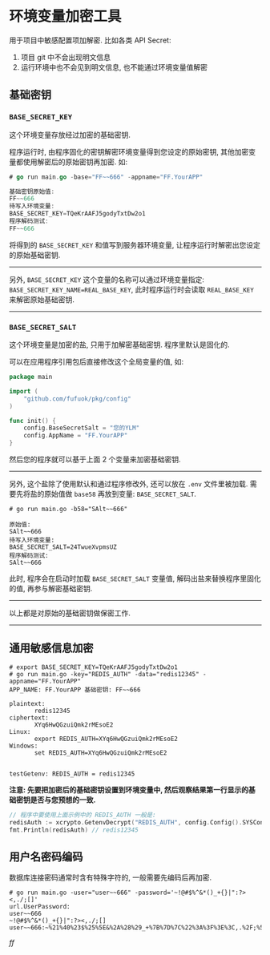 # 环境变量加密工具

用于项目中敏感配置项加解密. 比如各类 API Secret:

1. 项目 git 中不会出现明文信息
2. 运行环境中也不会见到明文信息, 也不能通过环境变量值解密

## 基础密钥

### `BASE_SECRET_KEY`

这个环境变量存放经过加密的基础密钥.

程序运行时, 由程序固化的密钥解密环境变量得到您设定的原始密钥, 其他加密变量都使用解密后的原始密钥再加密. 如: 

```go
# go run main.go -base="FF~~666" -appname="FF.YourAPP"

基础密钥原始值:
FF~~666
待写入环境变量:
BASE_SECRET_KEY=TQeKrAAFJ5godyTxtDw2o1
程序解码测试:
FF~~666
```

将得到的 `BASE_SECRET_KEY` 和值写到服务器环境变量, 让程序运行时解密出您设定的原始基础密钥.

------

另外, `BASE_SECRET_KEY` 这个变量的名称可以通过环境变量指定: `BASE_SECRET_KEY_NAME=REAL_BASE_KEY`, 此时程序运行时会读取 `REAL_BASE_KEY` 来解密原始基础密钥.

------

### `BASE_SECRET_SALT`

这个环境变量是加密的盐, 只用于加解密基础密钥. 程序里默认是固化的.

可以在应用程序引用包后直接修改这个全局变量的值, 如:

```go
package main

import (
	"github.com/fufuok/pkg/config"
)

func init() {
	config.BaseSecretSalt = "您的YLM"
	config.AppName = "FF.YourAPP"
}
```

然后您的程序就可以基于上面 2 个变量来加密基础密钥.

------

另外, 这个盐除了使用默认和通过程序修改外, 还可以放在 `.env` 文件里被加载. 需要先将盐的原始值做 `base58` 再放到变量: `BASE_SECRET_SALT`.

```shell
# go run main.go -b58="SAlt~~666"

原始值:
SAlt~~666
待写入环境变量:
BASE_SECRET_SALT=24TwueXvpmsUZ
程序解码测试:
SAlt~~666
```

此时, 程序会在启动时加载 `BASE_SECRET_SALT` 变量值, 解码出盐来替换程序里固化的值, 再参与解密基础密钥.

------

以上都是对原始的基础密钥做保密工作.

------

## 通用敏感信息加密

```
# export BASE_SECRET_KEY=TQeKrAAFJ5godyTxtDw2o1
# go run main.go -key="REDIS_AUTH" -data="redis12345" -appname="FF.YourAPP"
APP_NAME: FF.YourAPP 基础密钥: FF~~666

plaintext:
       redis12345
ciphertext:
       XYq6HwQGzuiQmk2rMEsoE2
Linux:
       export REDIS_AUTH=XYq6HwQGzuiQmk2rMEsoE2
Windows:
       set REDIS_AUTH=XYq6HwQGzuiQmk2rMEsoE2


testGetenv: REDIS_AUTH = redis12345
```

**注意: 先要把加密后的基础密钥设置到环境变量中, 然后观察结果第一行显示的基础密钥是否与您预想的一致.**

```go
// 程序中要使用上面示例中的 REDIS_AUTH 一般是:
redisAuth := xcrypto.GetenvDecrypt("REDIS_AUTH", config.Config().SYSConf.BaseSecretValue)
fmt.Println(redisAuth) // redis12345
```

## 用户名密码编码

数据库连接密码通常时含有特殊字符的, 一般需要先编码后再加密.

```shell
# go run main.go -user="user~~666" -password='~!@#$%^&*()_+{}|":?><,./;[]'
url.UserPassword:
user~~666
~!@#$%^&*()_+{}|":?><,./;[]
user~~666:~%21%40%23$%25%5E&%2A%28%29_+%7B%7D%7C%22%3A%3F%3E%3C,.%2F;%5B%5D
```









*ff*


